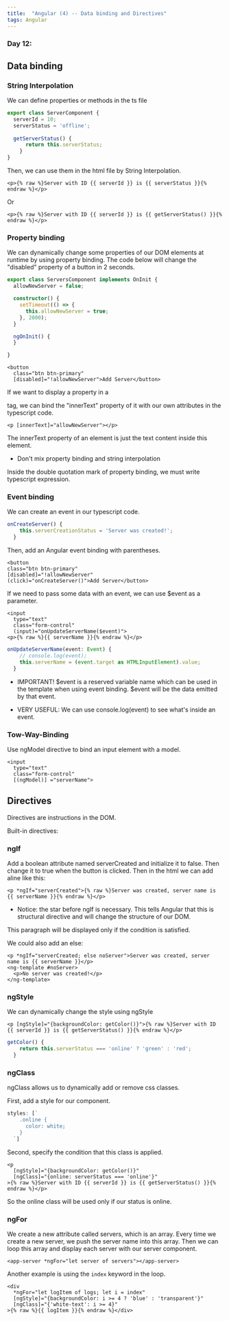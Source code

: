 ```yaml
---
title:  "Angular (4) -- Data binding and Directives"
tags: Angular
---
```


### Day 12: 


## Data binding

### String Interpolation

We can define properties or methods in the ts file

```typescript
export class ServerComponent {
  serverId = 10;
  serverStatus = 'offline';
  
  getServerStatus() {
      return this.serverStatus;
    }
}
```

Then, we can use them in the html file by String Interpolation.

```angular2html
<p>{% raw %}Server with ID {{ serverId }} is {{ serverStatus }}{% endraw %}</p>
```

Or

```angular2html
<p>{% raw %}Server with ID {{ serverId }} is {{ getServerStatus() }}{% endraw %}</p>
```

### Property binding

We can dynamically change some properties of our DOM elements at runtime by using property binding.
The code below will change the "disabled" property of a button in 2 seconds. 

```typescript
export class ServersComponent implements OnInit {
  allowNewServer = false;

  constructor() {
    setTimeout(() => {
      this.allowNewServer = true;
    }, 2000);
  }

  ngOnInit() {
  }

}
```

```angular2html
<button
  class="btn btn-primary"
  [disabled]="!allowNewServer">Add Server</button>
```

If we want to display a property in a <p> tag, we can bind the "innerText" property of it with our own attributes in 
the typescript code.

```angular2html
<p [innerText]="allowNewServer"></p>
```

The innerText property of an element is just the text content inside this element.

* Don't mix property binding and string interpolation

Inside the double quotation mark of property binding, we must write typescript expression.

### Event binding

We can create an event in our typescript code.

```typescript
onCreateServer() {
    this.serverCreationStatus = 'Server was created!';
  }
````
Then, add an Angular event binding with parentheses.

```angular2html
<button
class="btn btn-primary"
[disabled]="!allowNewServer"
(click)="onCreateServer()">Add Server</button>
```

If we need to pass some data with an event, we can use $event as a parameter.

```angular2html
<input
  type="text"
  class="form-control"
  (input)="onUpdateServerName($event)">
<p>{% raw %}{{ serverName }}{% endraw %}</p>
```

```typescript
onUpdateServerName(event: Event) {
    // console.log(event);
    this.serverName = (event.target as HTMLInputElement).value;
  }
```

* IMPORTANT! $event is a reserved variable name which can be used in the template when using event binding.
$event will be the data emitted by that event.

* VERY USEFUL: We can use console.log(event) to see what's inside an event. 

### Tow-Way-Binding

Use ngModel directive to bind an input element with a model.

```angular2html
<input
  type="text"
  class="form-control"
  [(ngModel)] ="serverName">
```

## Directives

Directives are instructions in the DOM. 

Built-in directives:

### ngIf

Add a boolean attribute named serverCreated and initialize it to false. Then change it to true when the button is 
clicked. Then in the html we can add aline like this:

```angular2html
<p *ngIf="serverCreated">{% raw %}Server was created, server name is {{ serverName }}{% endraw %}</p>
```

* Notice: the star before ngIf is necessary. This tells Angular that this is structural directive and will change the
 structure of our DOM.
 
This paragraph will be displayed only if the condition is satisfied. 

We could also add an else:

```angular2html 
<p *ngIf="serverCreated; else noServer">Server was created, server name is {{ serverName }}</p>
<ng-template #noServer>
  <p>No server was created!</p>
</ng-template>
```

### ngStyle

We can dynamically change the style using ngStyle

```angular2html
<p [ngStyle]="{backgroundColor: getColor()}">{% raw %}Server with ID {{ serverId }} is {{ getServerStatus() }}{% endraw %}</p>
```

```typescript
getColor() {
    return this.serverStatus === 'online' ? 'green' : 'red';
  }
```

### ngClass

ngClass allows us to dynamically add or remove css classes.

First, add a style for our component.

```typescript
styles: [`
    .online {
      color: white;
    }
  `]
````

Second, specify the condition that this class is applied.

```angular2html
<p
  [ngStyle]="{backgroundColor: getColor()}"
  [ngClass]="{online: serverStatus === 'online'}"
>{% raw %}Server with ID {{ serverId }} is {{ getServerStatus() }}{% endraw %}</p>
```

So the online class will be used only if our status is online.

### ngFor

We create a new attribute called servers, which is an array. Every time we create a new server, we push the server 
name into this array. Then we can loop this array and display each server with our server component.

```angular2html
<app-server *ngFor="let server of servers"></app-server>
```

Another example is using the `index` keyword in the loop.

```angular2html
<div
  *ngFor="let logItem of logs; let i = index"
  [ngStyle]="{backgroundColor: i >= 4 ? 'blue' : 'transparent'}"
  [ngClass]="{'white-text': i >= 4}"
>{% raw %}{{ logItem }}{% endraw %}</div>
```











